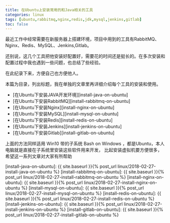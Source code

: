 ```yaml
---
title: 在Ubuntu上安装常用的和Java相关的工具
categories: linux
tags: [ubuntu,rabbitmq,nginx,redis,jdk,mysql,jenkins,gitlab]
toc: false
---
```


最近工作中经常需要在新服务器上搭建环境，项目中用到的工具有RabbitMQ、Nginx、Redis、MySQL、Jenkins,Gitlab。

还别说，这几个工具把他安装好配置好，需要花的时间还是挺长的。在多次安装和配置过程中我也遇到一些问题，也总结了些经验。

在此纪录下来，方便自己也方便他人。

本篇为目录，列出标题，我在单独的文章里再详细介绍每个工具的安装和使用。

- [在Ubuntu下安装JAVA开发环境][install-java-on-ubuntu] 
- [在Ubuntu下安装RabbitMQ][install-rabbitmq-on-ubuntu] 
- [在Ubuntu下安装Nginx][install-nginx-on-ubuntu] 
- [在Ubuntu下安装MySQL][install-mysql-on-ubuntu] 
- [在Ubuntu下安装Redis][install-redis-on-ubuntu] 
- [在Ubuntu下安装Jenkins][install-jenkins-on-ubuntu] 
- [在Ubuntu下安装Gitlab][install-gitlab-on-ubuntu] 


上面的方法同样适用 Win10 带的子系统 Bash on Windows ，都是Ubuntu，本人电脑就是直接在子系统里安装这些软件用来开发，
比起安装虚拟机要方便很多，希望这一系列文章对大家有所帮助


[install-java-on-ubuntu]: {{ site.baseurl }}{% post_url linux/2018-02-27-install-java-on-ubuntu %}
[install-rabbitmq-on-ubuntu]: {{ site.baseurl }}{% post_url linux/2018-02-27-install-rabbitmq-on-ubuntu %}
[install-nginx-on-ubuntu]: {{ site.baseurl }}{% post_url linux/2018-02-27-install-nginx-on-ubuntu %}
[install-mysql-on-ubuntu]: {{ site.baseurl }}{% post_url linux/2018-02-27-install-mysql-on-ubuntu %}
[install-redis-on-ubuntu]: {{ site.baseurl }}{% post_url linux/2018-02-27-install-redis-on-ubuntu %}
[install-jenkins-on-ubuntu]: {{ site.baseurl }}{% post_url linux/2018-02-27-install-jenkins-on-ubuntu %}
[install-gitlab-on-ubuntu]: {{ site.baseurl }}{% post_url linux/2018-02-27-install-gitlab-on-ubuntu %}
